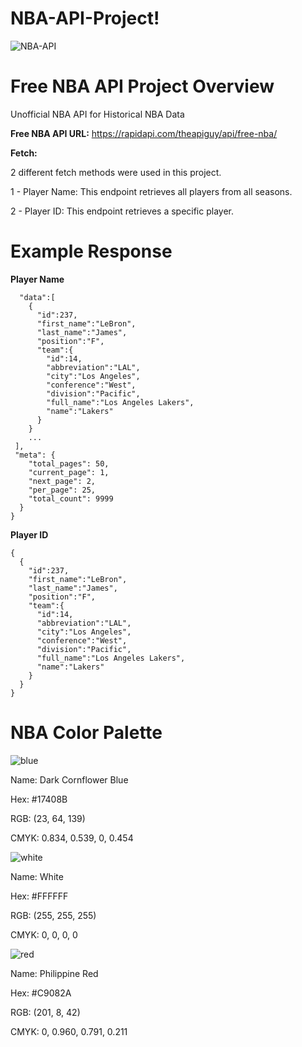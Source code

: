 # NBA-API-Project!
![NBA-API](https://user-images.githubusercontent.com/71599944/160829272-27a45eb6-9e05-410c-a89a-1d8e8f988ebb.png)

# Free NBA API Project Overview

Unofficial NBA API for Historical NBA Data

**Free NBA API URL:** https://rapidapi.com/theapiguy/api/free-nba/

**Fetch:**

2 different fetch methods were used in this project.

  1 - Player Name: This endpoint retrieves all players from all seasons.

  2 - Player ID: This endpoint retrieves a specific player.


# Example Response

**Player Name**

```
  "data":[
    {
      "id":237,
      "first_name":"LeBron",
      "last_name":"James",
      "position":"F",
      "team":{
        "id":14,
        "abbreviation":"LAL",
        "city":"Los Angeles",
        "conference":"West",
        "division":"Pacific",
        "full_name":"Los Angeles Lakers",
        "name":"Lakers"
      }
    }
    ...
 ],
 "meta": {
    "total_pages": 50,
    "current_page": 1,
    "next_page": 2,
    "per_page": 25,
    "total_count": 9999
  }
}
```
**Player ID**

```
{
  {
    "id":237,
    "first_name":"LeBron",
    "last_name":"James",
    "position":"F",
    "team":{
      "id":14,
      "abbreviation":"LAL",
      "city":"Los Angeles",
      "conference":"West",
      "division":"Pacific",
      "full_name":"Los Angeles Lakers",
      "name":"Lakers"
    }
  }
}
```
# NBA Color Palette
![blue](https://user-images.githubusercontent.com/71599944/160837040-9d461f7a-1898-44af-8320-a2026b728d34.png) 

Name: Dark Cornflower Blue

Hex: #17408B

RGB: (23, 64, 139)

CMYK: 0.834, 0.539, 0, 0.454


![white](https://user-images.githubusercontent.com/71599944/160837341-980a0360-6e6b-442e-8949-f610f93a609b.png)

Name: White

Hex: #FFFFFF

RGB: (255, 255, 255)

CMYK: 0, 0, 0, 0

![red](https://user-images.githubusercontent.com/71599944/160837372-9799ab04-5557-42f4-afcd-12e663a559d3.png)

Name: Philippine Red

Hex: #C9082A

RGB: (201, 8, 42)

CMYK: 0, 0.960, 0.791, 0.211
